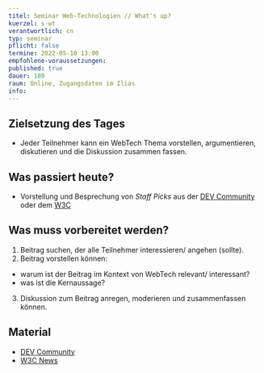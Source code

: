 ```yaml
---
titel: Seminar Web-Technologien // What's up?
kuerzel: s-wt
verantwortlich: cn
typ: seminar
pflicht: false
termine: 2022-05-10 13:00
empfohlene-voraussetzungen: 
published: true
dauer: 180
raum: Online, Zugangsdaten im Ilias
info: 
---
```


## Zielsetzung des Tages
- Jeder  Teilnehmer kann ein WebTech Thema vorstellen, argumentieren, diskutieren und die Diskussion zusammen fassen.

## Was passiert heute?
- Vorstellung und Besprechung von *Staff Picks* aus der [DEV Community](https://dev.to/) oder dem [W3C](https://www.w3.org/blog/news/)

## Was muss vorbereitet werden?
1. Beitrag suchen, der alle Teilnehmer interessieren/ angehen (sollte).
2. Beitrag vorstellen können:
  - warum ist der Beitrag im Kontext von WebTech relevant/ interessant?
  - was ist die Kernaussage?
3. Diskussion zum Beitrag anregen, moderieren und zusammenfassen können.

## Material
- [DEV Community](https://dev.to/) 
- [W3C News](https://www.w3.org/blog/news/)
